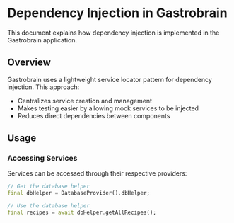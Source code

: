 # Dependency Injection in Gastrobrain

This document explains how dependency injection is implemented in the Gastrobrain application.

## Overview

Gastrobrain uses a lightweight service locator pattern for dependency injection. This approach:
- Centralizes service creation and management
- Makes testing easier by allowing mock services to be injected
- Reduces direct dependencies between components

## Usage

### Accessing Services

Services can be accessed through their respective providers:

```dart
// Get the database helper
final dbHelper = DatabaseProvider().dbHelper;

// Use the database helper
final recipes = await dbHelper.getAllRecipes();